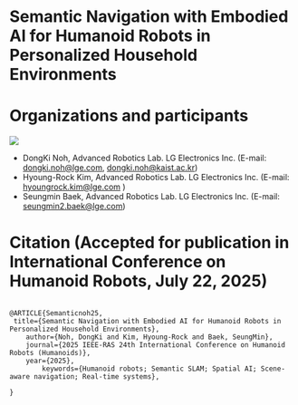 # Semantic Navigation with Embodied AI for Humanoid Robots in Personalized Household Environments

# Organizations and participants
 ![](https://www.lge.co.kr/lgekor/asset/company/images/about/ci_img03.jpg)

* DongKi Noh, Advanced Robotics Lab. LG Electronics Inc. (E-mail: dongki.noh@lge.com, dongki.noh@kaist.ac.kr)
* Hyoung-Rock Kim, Advanced Robotics Lab. LG Electronics Inc. (E-mail: hyoungrock.kim@lge.com )
* Seungmin Baek, Advanced Robotics Lab. LG Electronics Inc. (E-mail: seungmin2.baek@lge.com)

# Citation (Accepted for publication in International Conference on Humanoid Robots, July 22, 2025)
<pre>
<code>
@ARTICLE{Semanticnoh25,
 title={Semantic Navigation with Embodied AI for Humanoid Robots in Personalized Household Environments},
	author={Noh, DongKi and Kim, Hyoung-Rock and Baek, SeungMin},
	journal={2025 IEEE-RAS 24th International Conference on Humanoid Robots (Humanoids)},
	year={2025},
        keywords={Humanoid robots; Semantic SLAM; Spatial AI; Scene-aware navigation; Real-time systems},

}
</code>
</pre>
